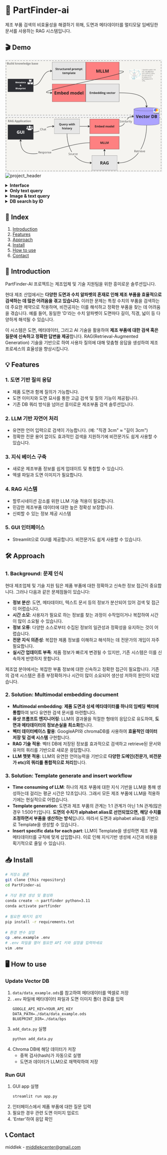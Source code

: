 # 🎨 PartFinder-ai
제조 부품 검색의 비효율성을 해결하기 위해, 도면과 메타데이터를 멀티모달 임베딩한 문서를 사용하는 RAG 시스템입니다.

## 🎬 Demo
![structure](assets/structure.jpg)
![project_header](assets/demo1.png)
<details>
    <summary><strong>Interface</strong></summary>
    <ul>
        <img src="assets/interface.png" alt="interface">
    </ul>
</details>
<details>
    <summary><strong>Only text query</strong></summary>
    <ul>
        <img src="assets/demo1.png" alt="demo1">
        <img src="assets/demo2.png" alt="demo2">
        <img src="assets/demo3.png" alt="demo3">
        <img src="assets/demo4.png" alt="demo4">
        <img src="assets/demo5.png" alt="demo5">
    </ul>
</details>
<details>
    <summary><strong>Image & text query</strong></summary>
    <ul>
        <img src="assets/demo6.png" alt="demo6">
        <img src="assets/demo7.png" alt="demo7">
    </ul>
</details>
<details>
    <summary><strong>DB search by ID</strong></summary>
    <ul>
        <img src="assets/demo8.png" alt="demo8">
    </ul>
</details>

## 📌 Index
1. [Introduction](#-introduction)
2. [Features](#-features)
3. [Approach](#-approach)
4. [Install](#-install)
5. [How to use](#-how-to-use)
6. [Contact](#-contact)

## 🚀 Introduction
PartFinder-AI 프로젝트는 제조업체 및 기술 지원팀을 위한 흥미로운 솔루션입니다. 

현대 제조 산업에서는 **다양한 도면과 수치 알파벳의 혼재로 인해 제조 부품을 효율적으로 검색하는 데 많은 어려움을 겪고 있습니다.** 이러한 문제는 특정 수치의 부품을 검색하는 데 주요한 제약으로 작용하며, 비전공자는 이를 해석하고 정확한 부품을 찾는 데 어려움을 겪습니다. 예를 들어, 동일한 'D'라는 수치 알파벳이 도면마다 길이, 직경, 넓이 등 다양하게 해석될 수 있습니다.

이 시스템은 도면, 메타데이터, 그리고 AI 기술을 활용하여 **제조 부품에 대한 검색 혹은 질문에 신속하고 정확한 답변을 제공**합니다. RAG(Retrieval-Augmented Generation) 기술을 기반으로 하여 사용자 질의에 대해 맞춤형 응답을 생성하여 제조 프로세스의 효율성을 향상시킵니다.

## 💡 Features
### 1. 도면 기반 질의 응답
- 제품 도면과 함께 질의가 가능합니다.
- 도면 이미지와 도면 묘사를 통한 고급 검색 및 질의 기능이 제공됩니다.
- 기존 DB 쿼리 방식을 넘어선 흥미로운 제조부품 검색 솔루션입니다.

### 2. LLM 기반 자연어 처리
- 유연한 언어 입력으로 검색이 가능합니다. (예: "직경 3cm" ≈ "길이 3cm")
- 정확한 전문 용어 없이도 효과적인 검색을 지원하기에 비전문가도 쉽게 사용할 수 있습니다.

### 3. 지식 베이스 구축
- 새로운 제조부품 정보를 쉽게 업데이트 및 통합할 수 있습니다.
- 엑셀 파일과 도면 이미지가 필요합니다.

### 4. RAG 시스템
- 할루시네이션 감소를 위한 LLM 기술 적용이 필요합니다.
- 민감한 제조부품 데이터에 대한 높은 정확성 보장합니다.
- 신뢰할 수 있는 정보 제공 시스템

### 5. GUI 인터페이스
- Streamlit으로 GUI를 제공합니다. 비전문가도 쉽게 사용할 수 있습니다.

## 🛠 Approach
### 1. Background: 문제 인식
현대 제조업체 및 기술 지원 팀은 제품 부품에 대한 정확하고 신속한 정보 접근이 중요합니다. 그러나 다음과 같은 문제점들이 있습니다:

- **정보 분산**: 도면, 메타데이터, 텍스트 문서 등의 정보가 분산되어 있어 검색 및 접근이 어렵습니다.
- **시간 소모**: 사용자가 필요로 하는 정보를 찾는 과정이 수작업이거나 복잡하여 시간이 많이 소요될 수 있습니다.
- **정보 오류**: 다양한 소스로부터 수집된 정보의 일관성과 정확성을 유지하는 것이 어렵습니다.
- **전문 지식 의존성**: 복잡한 제품 정보를 이해하고 해석하는 데 전문가의 개입이 자주 필요합니다.
- **실시간 업데이트 부족**: 제품 정보가 빠르게 변경될 수 있지만, 기존 시스템은 이를 신속하게 반영하지 못합니다.

제조업 분야에서는 복잡한 부품 정보에 대한 신속하고 정확한 접근이 필요합니다. 기존의 검색 시스템은 종종 부정확하거나 시간이 많이 소요되어 생산성 저하의 원인이 되었습니다.

### 2. Solution: Multimodal embedding document
- **Multimodal embedding**: **제품 도면과 상세 메타데이터를 하나의 임베딩 벡터에 통합**하여 보다 유연한 검색 문서를 마련합니다.
- **퓨샷 프롬프트 엔지니어링**: LLM의 결과물을 적절한 형태의 응답으로 유도하여, **도면과 메타데이터의 정보손실을 최소화**합니다.
- **벡터 데이터베이스 활용**: GoogleAPI와 chromaDB를 사용하여 **효율적인 데이터 저장 및 검색 시스템** 구현합니다.
- **RAG 기술 적용**: 벡터 DB에 저장된 정보를 효과적으로 검색하고 retrieve된 문서와 유저의 쿼리를 기반으로 새로운 응답합니다.
- **LLM 챗봇 적용**: LLM의 유연한 언어능력을 기반으로 **다양한 도메인(전문가, 비전문가 etc)의 쿼리를 통합적으로 처리**합니다.

### 3. Solution: Template generate and insert workflow
- **Time consuming of LLM**: 하나의 제조 부품에 대한 지식 기반을 LLM을 통해 생성하는데 걸리는 평균 시간은 12초입니다. 그래서 모든 제조 부품에 LLM을 적용하기에는 현실적으로 어렵습니다.
- **Template generation**: 도면과 제조 부품의 관계는 1:1 관계가 아닌 1:N 관계(많은 경우 1:500↑)입니다. **도면의 수치가 alphabet alias로 선언되었으면, 해당 수치를 조정하면서 부품을 생산하는 방식**입니다. 따라서 도면과 alphabet alias를 기반으로 Template을 생성할 수 있습니다..
- **Insert specific data for each part**: LLM이 Template을 생성하면 제조 부품 메타데이터를 규칙에 맞게 삽입합니다. 이로 인해 지식기반 생성에 시간과 비용을 획기적으로 줄일 수 있습니다.

## 📥 Install
```bash
# 저장소 클론
git clone {this repository}
cd PartFinder-ai

# 가상 환경 생성 및 활성화
conda create -n partfinder python=3.11
conda activate partfinder

# 필요한 패키지 설치
pip install -r requirements.txt

# 환경 변수 설정
cp .env.example .env
# .env 파일을 열어 필요한 API 키와 설정을 입력하세요
vim .env
```

## 🖥 How to use
### Update Vector DB
1. `data/data_example.ods`를 참고하여 메타데이터를 엑셀로 저장
2. `.env` 파일에 메타데이터 파일과 도면 이미지 폴더 경로를 입력
    ```
    GOOGLE_API_KEY=YOUR_API_KEY
    DATA_PATH=./data/data_example.ods
    BLUEPRINT_DIR=./data/bps
    ```
3. `add_data.py` 실행
    ```bash
    python add_data.py
    ```
4. Chroma DB에 해당 데이터가 저장
    - 중복 검사(hash)가 자동으로 실행
    - 도면과 데이터가 LLM으로 재맥락하여 저장

### Run GUI
1. GUI app 실행
    ```bash
    streamlit run app.py
    ```
2. 인터페이스에서 제품 부품에 대한 질문 입력
3. 필요한 경우 관련 도면 이미지 업로드
4. 'Enter'하여 응답 확인

## 📞 Contact
middlek - middlekcenter@gmail.com
